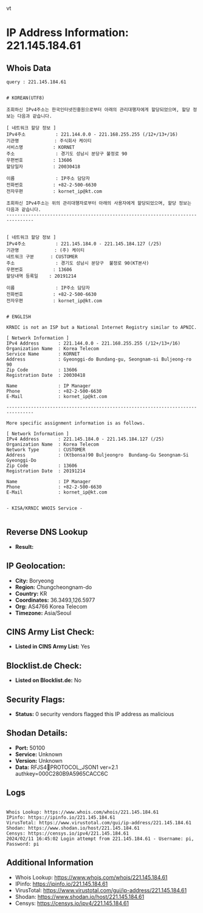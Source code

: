 vt
# IP Address Information: 221.145.184.61

## Whois Data
```
query : 221.145.184.61


# KOREAN(UTF8)

조회하신 IPv4주소는 한국인터넷진흥원으로부터 아래의 관리대행자에게 할당되었으며, 할당 정보는 다음과 같습니다.

[ 네트워크 할당 정보 ]
IPv4주소           : 221.144.0.0 - 221.168.255.255 (/12+/13+/16)
기관명             : 주식회사 케이티
서비스명           : KORNET
주소               : 경기도 성남시 분당구 불정로 90
우편번호           : 13606
할당일자           : 20030418

이름               : IP주소 담당자
전화번호           : +82-2-500-6630
전자우편           : kornet_ip@kt.com

조회하신 IPv4주소는 위의 관리대행자로부터 아래의 사용자에게 할당되었으며, 할당 정보는 다음과 같습니다.
--------------------------------------------------------------------------------


[ 네트워크 할당 정보 ]
IPv4주소           : 221.145.184.0 - 221.145.184.127 (/25)
기관명             : (주) 케이티
네트워크 구분      : CUSTOMER
주소               : 경기도 성남시 분당구  불정로 90(KT본사)
우편번호           : 13606
할당내역 등록일    : 20191214

이름               : IP주소 담당자
전화번호           : +82-2-500-6630
전자우편           : kornet_ip@kt.com


# ENGLISH

KRNIC is not an ISP but a National Internet Registry similar to APNIC.

[ Network Information ]
IPv4 Address       : 221.144.0.0 - 221.168.255.255 (/12+/13+/16)
Organization Name  : Korea Telecom
Service Name       : KORNET
Address            : Gyeonggi-do Bundang-gu, Seongnam-si Buljeong-ro 90
Zip Code           : 13606
Registration Date  : 20030418

Name               : IP Manager
Phone              : +82-2-500-6630
E-Mail             : kornet_ip@kt.com

--------------------------------------------------------------------------------

More specific assignment information is as follows.

[ Network Information ]
IPv4 Address       : 221.145.184.0 - 221.145.184.127 (/25)
Organization Name  : Korea Telecom
Network Type       : CUSTOMER
Address            : (Ktbonsa)90 Buljeongro  Bundang-Gu Seongnam-Si Gyeonggi-Do
Zip Code           : 13606
Registration Date  : 20191214

Name               : IP Manager
Phone              : +82-2-500-6630
E-Mail             : kornet_ip@kt.com


- KISA/KRNIC WHOIS Service -


```
## Reverse DNS Lookup
- **Result:** 

## IP Geolocation:
- **City:** Boryeong
- **Region:** Chungcheongnam-do
- **Country:** KR
- **Coordinates:** 36.3493,126.5977
- **Org:** AS4766 Korea Telecom
- **Timezone:** Asia/Seoul

## CINS Army List Check:
- **Listed in CINS Army List:** 
Yes

## Blocklist.de Check:
- **Listed on Blocklist.de:** 
No

## Security Flags:
- **Status:** 0 security vendors flagged this IP address as malicious

## Shodan Details:
- **Port:** 50100
- **Service:** Unknown
- **Version:** Unknown
- **Data:** RFJS4PROTOCOL_JSON1 ver=2.1 authkey=000C280B9A5965CACC6C

## Logs
```

Whois Lookup: https://www.whois.com/whois/221.145.184.61
IPinfo: https://ipinfo.io/221.145.184.61
VirusTotal: https://www.virustotal.com/gui/ip-address/221.145.184.61
Shodan: https://www.shodan.io/host/221.145.184.61
Censys: https://censys.io/ipv4/221.145.184.61
2024/02/11 16:45:02 Login attempt from 221.145.184.61 - Username: pi, Password: pi

```
## Additional Information
- Whois Lookup: https://www.whois.com/whois/221.145.184.61
- IPinfo: https://ipinfo.io/221.145.184.61
- VirusTotal: https://www.virustotal.com/gui/ip-address/221.145.184.61
- Shodan: https://www.shodan.io/host/221.145.184.61
- Censys: https://censys.io/ipv4/221.145.184.61

